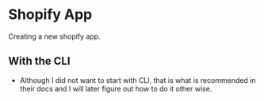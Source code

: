 # Shopify App

Creating a new shopify app. 
## With the CLI
- Although I did not want to start with CLI, that is what is recommended in their docs and I will later figure out how to do it other wise. 